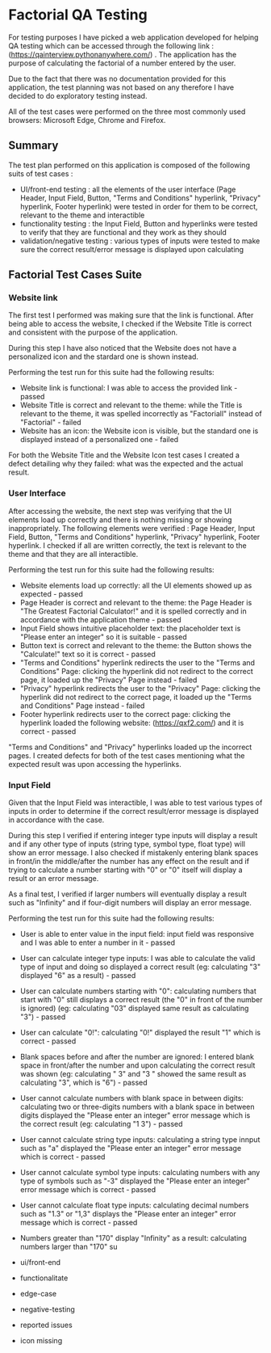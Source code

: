 # **Factorial QA Testing**

  For testing purposes I have picked a web application developed for helping QA testing which can be accessed through the following link : (https://qainterview.pythonanywhere.com/) . The application has the purpose of calculating the factorial of a number entered by the user.
  
  Due to the fact that there was no documentation provided for this application, the test planning was not based on any therefore I have decided to do exploratory testing instead.
  
  All of the test cases were performed on the three most commonly used browsers: Microsoft Edge, Chrome and Firefox.
  
  ## Summary
  
  The test plan performed on this application is composed of the following suits of test cases :
  - UI/front-end testing : all the elements of the user interface (Page Header, Input Field, Button, "Terms and Conditions" hyperlink, "Privacy" hyperlink, Footer hyperlink) were tested in order for them to be correct, relevant to the theme and interactible
  - functionality testing : the Input Field, Button and hyperlinks were tested to verify that they are functional and they work as they should
  - validation/negative testing : various types of inputs were tested to make sure the correct result/error message is displayed upon calculating

## Factorial Test Cases Suite

### Website link
  
   The first test I performed was making sure that the link is functional. After being able to access the website, I checked if the Website Title is correct and consistent with the purpose of the application.
   
   During this step I have also noticed that the Website does not have a personalized icon and the stardard one is shown instead.
   
   Performing the test run for this suite had the following results: 
   
   - Website link is functional: I was able to access the provided link - passed
   - Website Title is correct and relevant to the theme: while the Title is relevant to the theme, it was spelled incorrectly as "Factoriall" instead of "Factorial" - failed
   - Website has an icon: the Website icon is visible, but the standard one is displayed instead of a personalized one - failed

For both the Website Title and the Website Icon test cases I created a defect detailing why they failed: what was the expected and the actual result.
   
   ### User Interface
   
   After accessing the website, the next step was verifying that the UI elements load up correctly and there is nothing missing or showing inappropriately. The following elements were verified : Page Header, Input Field, Button, "Terms and Conditions" hyperlink, "Privacy" hyperlink, Footer hyperlink. I checked if all are written correctly, the text is relevant to the theme and that they are all interactible.
   
   Performing the test run for this suite had the following results:
   
   - Website elements load up correctly: all the UI elements showed up as expected - passed
   - Page Header is correct and relevant to the theme: the Page Header is "The Greatest Factorial Calculator!" and it is spelled correctly and in accordance with the application theme - passed
   - Input Field shows intuitive placeholder text: the placeholder text is "Please enter an integer" so it is suitable - passed
   - Button text is correct and relevant to the theme: the Button shows the "Calculate!" text so it is correct - passed
   - "Terms and Conditions" hyperlink redirects the user to the "Terms and Conditions" Page: clicking the hyperlink did not redirect to the correct page, it loaded up the "Privacy" Page instead - failed
   - "Privacy" hyperlink redirects the user to the "Privacy" Page: clicking the hyperlink did not redirect to the correct page, it loaded up the "Terms and Conditions" Page instead - failed
   - Footer hyperlink redirects user to the correct page: clicking the hyperlink loaded the following website: (https://qxf2.com/) and it is correct - passed

"Terms and Conditions" and "Privacy" hyperlinks loaded up the incorrect pages. I created defects for both of the test cases mentioning what the expected result was upon accessing the hyperlinks.

### Input Field

Given that the Input Field was interactible, I was able to test various types of inputs in order to determine if the correct result/error message is displayed in accordance with the case.

During this step I verified if entering integer type inputs will display a result and if any other type of inputs (string type, symbol type, float type) will show an error message. I also checked if mistakenly entering blank spaces in front/in the middle/after the number has any effect on the result and if trying to calculate a number starting with "0" or "0" itself will display a result or an error message. 

As a final test, I verified if larger numbers will eventually display a result such as "Infinity" and if four-digit numbers will display an error message.

Performing the test run for this suite had the following results:

- User is able to enter value in the input field: input field was responsive and I was able to enter a number in it - passed
- User can calculate integer type inputs: I was able to calculate the valid type of input and doing so displayed a correct result (eg: calculating "3" displayed "6" as a result) - passed
- User can calculate numbers starting with "0": calculating numbers that start with "0" still displays a correct result (the "0" in front of the number is ignored) (eg: calculating "03" displayed same result as calculating "3") - passed
- User can calculate "0!": calculating "0!" displayed the result "1" which is correct - passed
- Blank spaces before and after the number are ignored: I entered blank space in front/after the number and upon calculating the correct result was shown (eg: calculating " 3" and "3 " showed the same result as calculating "3", which is "6") - passed
- User cannot calculate numbers with blank space in between digits: calculating two or three-digits numbers with a blank space in between digits displayed the "Please enter an integer" error message which is the correct result (eg: calculating "1 3") - passed
- User cannot calculate string type inputs: calculating a string type innput such as "a" displayed the "Please enter an integer" error message which is correct - passed
- User cannot calculate symbol type inputs: calculating numbers with any type of symbols such as "-3" displayed the "Please enter an integer" error message which is correct - passed
- User cannot calculate float type inputs: calculating decimal numbers such as "1.3" or "1,3" displays the "Please enter an integer" error message which is correct - passed
- Numbers greater than "170" display "Infinity" as a result: calculating numbers larger than "170" su
   





- ui/front-end 
- functionalitate
- edge-case
- negative-testing


- reported issues
- icon missing
